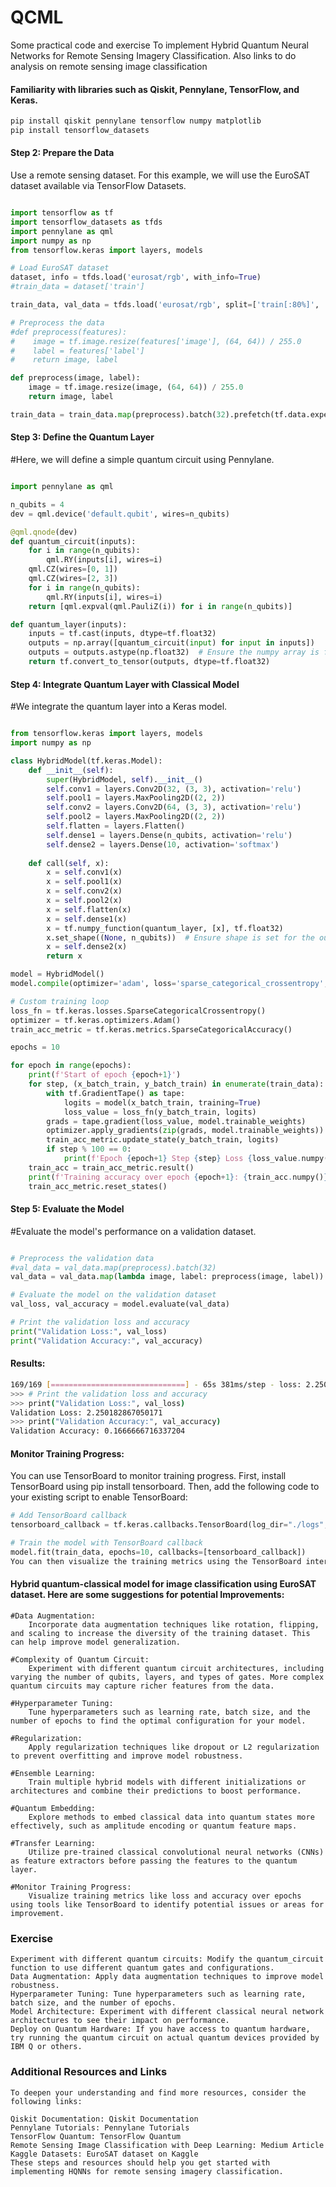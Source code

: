 # QCML

Some practical code and exercise 
To implement Hybrid Quantum Neural Networks for Remote Sensing Imagery Classification. 
Also links to do analysis on remote sensing  image classification

#### Familiarity with libraries such as Qiskit, Pennylane, TensorFlow, and Keras.

```python
pip install qiskit pennylane tensorflow numpy matplotlib
pip install tensorflow_datasets
```
#### Step 2: Prepare the Data
Use a remote sensing dataset. For this example, we will use the EuroSAT dataset available via TensorFlow Datasets.

```python

import tensorflow as tf
import tensorflow_datasets as tfds
import pennylane as qml
import numpy as np
from tensorflow.keras import layers, models

# Load EuroSAT dataset
dataset, info = tfds.load('eurosat/rgb', with_info=True)
#train_data = dataset['train']

train_data, val_data = tfds.load('eurosat/rgb', split=['train[:80%]', 'train[80%:]'], as_supervised=True)

# Preprocess the data
#def preprocess(features):
#    image = tf.image.resize(features['image'], (64, 64)) / 255.0
#    label = features['label']
#    return image, label

def preprocess(image, label):
    image = tf.image.resize(image, (64, 64)) / 255.0
    return image, label

train_data = train_data.map(preprocess).batch(32).prefetch(tf.data.experimental.AUTOTUNE)
```

#### Step 3: Define the Quantum Layer
#Here, we will define a simple quantum circuit using Pennylane.

```python

import pennylane as qml

n_qubits = 4
dev = qml.device('default.qubit', wires=n_qubits)

@qml.qnode(dev)
def quantum_circuit(inputs):
    for i in range(n_qubits):
        qml.RY(inputs[i], wires=i)
    qml.CZ(wires=[0, 1])
    qml.CZ(wires=[2, 3])
    for i in range(n_qubits):
        qml.RY(inputs[i], wires=i)
    return [qml.expval(qml.PauliZ(i)) for i in range(n_qubits)]

def quantum_layer(inputs):
    inputs = tf.cast(inputs, dtype=tf.float32)
    outputs = np.array([quantum_circuit(input) for input in inputs])
    outputs = outputs.astype(np.float32)  # Ensure the numpy array is float32
    return tf.convert_to_tensor(outputs, dtype=tf.float32)
```

#### Step 4: Integrate Quantum Layer with Classical Model
#We integrate the quantum layer into a Keras model.

```python

from tensorflow.keras import layers, models
import numpy as np

class HybridModel(tf.keras.Model):
    def __init__(self):
        super(HybridModel, self).__init__()
        self.conv1 = layers.Conv2D(32, (3, 3), activation='relu')
        self.pool1 = layers.MaxPooling2D((2, 2))
        self.conv2 = layers.Conv2D(64, (3, 3), activation='relu')
        self.pool2 = layers.MaxPooling2D((2, 2))
        self.flatten = layers.Flatten()
        self.dense1 = layers.Dense(n_qubits, activation='relu')
        self.dense2 = layers.Dense(10, activation='softmax')
        
    def call(self, x):
        x = self.conv1(x)
        x = self.pool1(x)
        x = self.conv2(x)
        x = self.pool2(x)
        x = self.flatten(x)
        x = self.dense1(x)
        x = tf.numpy_function(quantum_layer, [x], tf.float32)
        x.set_shape((None, n_qubits))  # Ensure shape is set for the output of quantum layer
        x = self.dense2(x)
        return x

model = HybridModel()
model.compile(optimizer='adam', loss='sparse_categorical_crossentropy', metrics=['accuracy'])

# Custom training loop
loss_fn = tf.keras.losses.SparseCategoricalCrossentropy()
optimizer = tf.keras.optimizers.Adam()
train_acc_metric = tf.keras.metrics.SparseCategoricalAccuracy()

epochs = 10

for epoch in range(epochs):
    print(f'Start of epoch {epoch+1}')
    for step, (x_batch_train, y_batch_train) in enumerate(train_data):
        with tf.GradientTape() as tape:
            logits = model(x_batch_train, training=True)
            loss_value = loss_fn(y_batch_train, logits)
        grads = tape.gradient(loss_value, model.trainable_weights)
        optimizer.apply_gradients(zip(grads, model.trainable_weights))
        train_acc_metric.update_state(y_batch_train, logits)
        if step % 100 == 0:
            print(f'Epoch {epoch+1} Step {step} Loss {loss_value.numpy()} Accuracy {train_acc_metric.result().numpy()}')
    train_acc = train_acc_metric.result()
    print(f'Training accuracy over epoch {epoch+1}: {train_acc.numpy()}')
    train_acc_metric.reset_states()
```

#### Step 5: Evaluate the Model
#Evaluate the model's performance on a validation dataset.

```python

# Preprocess the validation data
#val_data = val_data.map(preprocess).batch(32)
val_data = val_data.map(lambda image, label: preprocess(image, label)).batch(32)

# Evaluate the model on the validation dataset
val_loss, val_accuracy = model.evaluate(val_data)

# Print the validation loss and accuracy
print("Validation Loss:", val_loss)
print("Validation Accuracy:", val_accuracy)
```
#### Results:

```bash
169/169 [==============================] - 65s 381ms/step - loss: 2.2502 - accuracy: 0.1667
>>> # Print the validation loss and accuracy
>>> print("Validation Loss:", val_loss)
Validation Loss: 2.250182867050171
>>> print("Validation Accuracy:", val_accuracy)
Validation Accuracy: 0.1666666716337204
```

#### Monitor Training Progress:
You can use TensorBoard to monitor training progress. First, install TensorBoard using pip install tensorboard. Then, add the following code to your existing script to enable TensorBoard:
```python
# Add TensorBoard callback
tensorboard_callback = tf.keras.callbacks.TensorBoard(log_dir="./logs", histogram_freq=1)

# Train the model with TensorBoard callback
model.fit(train_data, epochs=10, callbacks=[tensorboard_callback])
You can then visualize the training metrics using the TensorBoard interface by running tensorboard --logdir=./logs in the terminal and navigating to http://localhost:6006 in your web browser.
```

#### Hybrid quantum-classical model for image classification using EuroSAT dataset. Here are some suggestions for potential Improvements:
```
#Data Augmentation:
    Incorporate data augmentation techniques like rotation, flipping, and scaling to increase the diversity of the training dataset. This can help improve model generalization.

#Complexity of Quantum Circuit: 
    Experiment with different quantum circuit architectures, including varying the number of qubits, layers, and types of gates. More complex quantum circuits may capture richer features from the data.

#Hyperparameter Tuning: 
    Tune hyperparameters such as learning rate, batch size, and the number of epochs to find the optimal configuration for your model.

#Regularization: 
    Apply regularization techniques like dropout or L2 regularization to prevent overfitting and improve model robustness.

#Ensemble Learning: 
    Train multiple hybrid models with different initializations or architectures and combine their predictions to boost performance.

#Quantum Embedding: 
    Explore methods to embed classical data into quantum states more effectively, such as amplitude encoding or quantum feature maps.

#Transfer Learning: 
    Utilize pre-trained classical convolutional neural networks (CNNs) as feature extractors before passing the features to the quantum layer.

#Monitor Training Progress: 
    Visualize training metrics like loss and accuracy over epochs using tools like TensorBoard to identify potential issues or areas for improvement.
```

### Exercise
```
Experiment with different quantum circuits: Modify the quantum_circuit function to use different quantum gates and configurations.
Data Augmentation: Apply data augmentation techniques to improve model robustness.
Hyperparameter Tuning: Tune hyperparameters such as learning rate, batch size, and the number of epochs.
Model Architecture: Experiment with different classical neural network architectures to see their impact on performance.
Deploy on Quantum Hardware: If you have access to quantum hardware, try running the quantum circuit on actual quantum devices provided by IBM Q or others.
```
### Additional Resources and Links
```
To deepen your understanding and find more resources, consider the following links:

Qiskit Documentation: Qiskit Documentation
Pennylane Tutorials: Pennylane Tutorials
TensorFlow Quantum: TensorFlow Quantum
Remote Sensing Image Classification with Deep Learning: Medium Article
Kaggle Datasets: EuroSAT dataset on Kaggle
These steps and resources should help you get started with implementing HQNNs for remote sensing imagery classification.
```



















